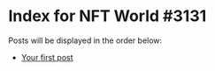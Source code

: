 # Index for NFT World #3131
Posts will be displayed in the order below:

- [Your first post](./001-first.md)

